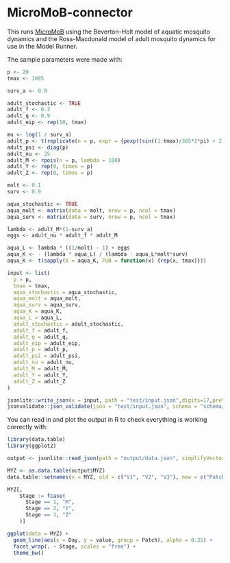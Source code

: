 # MicroMoB-connector

This runs [MicroMoB](https://github.com/dd-harp/MicroMoB) using the Beverton-Holt
model of aquatic mosquito dynamics and the Ross-Macdonald model of adult mosquito
dynamics for use in the Model Runner.

The sample parameters were made with:

```R
p <- 20
tmax <- 1095

surv_a <- 0.9

adult_stochastic <- TRUE
adult_f <- 0.3
adult_q <- 0.9
adult_eip <- rep(10, tmax)

mu <- log(1 / surv_a)
adult_p <- t(replicate(n = p, expr = {pexp((sin((1:tmax)/365*2*pi) + 2)/2 * mu, lower.tail = FALSE)}))
adult_psi <- diag(p)
adult_nu <- 25
adult_M <- rpois(n = p, lambda = 100)
adult_Y <- rep(0, times = p)
adult_Z <- rep(0, times = p)

molt <- 0.1
surv <- 0.9

aqua_stochastic <- TRUE
aqua_molt <- matrix(data = molt, nrow = p, ncol = tmax)
aqua_surv <- matrix(data = surv, nrow = p, ncol = tmax)

lambda <- adult_M*(1-surv_a)
eggs <- adult_nu * adult_f * adult_M

aqua_L <- lambda * ((1/molt) - 1) + eggs
aqua_K <- - (lambda * aqua_L) / (lambda - aqua_L*molt*surv)
aqua_K <- t(sapply(X = aqua_K, FUN = function(x) {rep(x, tmax)}))

input <- list(
  p = p,
  tmax = tmax,
  aqua_stochastic = aqua_stochastic,
  aqua_molt = aqua_molt,
  aqua_surv = aqua_surv,
  aqua_K = aqua_K,
  aqua_L = aqua_L,
  adult_stochastic = adult_stochastic,
  adult_f = adult_f,
  adult_q = adult_q,
  adult_eip = adult_eip,
  adult_p = adult_p,
  adult_psi = adult_psi,
  adult_nu = adult_nu,
  adult_M = adult_M,
  adult_Y = adult_Y,
  adult_Z = adult_Z
)

jsonlite::write_json(x = input, path = "test/input.json",digits=17,pretty=TRUE)
jsonvalidate::json_validate(json = "test/input.json", schema = "schema/input-MicroMoB.json")
```

You can read in and plot the output in R to check everything is working correctly with:

```R
library(data.table)
library(ggplot2)

output <- jsonlite::read_json(path = "output/data.json", simplifyVector = TRUE)

MYZ <- as.data.table(output$MYZ)
data.table::setnames(x = MYZ, old = c("V1", "V2", "V3"), new = c("Patch", "Day", "Stage"))

MYZ[,
    Stage := fcase(
      Stage == 1, "M",
      Stage == 2, "Y",
      Stage == 3, "Z"
    )]

ggplot(data = MYZ) +
  geom_line(aes(x = Day, y = value, group = Patch), alpha = 0.25) +
  facet_wrap(. ~ Stage, scales = "free") +
  theme_bw()
```